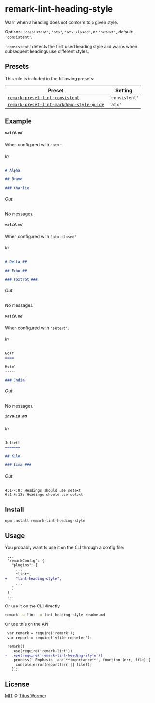 <!--This file is generated-->

# remark-lint-heading-style

Warn when a heading does not conform to a given style.

Options: `'consistent'`, `'atx'`, `'atx-closed'`, or `'setext'`,
default: `'consistent'`.

`'consistent'` detects the first used heading style and warns when
subsequent headings use different styles.

## Presets

This rule is included in the following presets:

| Preset | Setting |
| ------ | ------- |
| [`remark-preset-lint-consistent`](https://github.com/wooorm/remark-lint/tree/master/packages/remark-preset-lint-consistent) | `'consistent'` |
| [`remark-preset-lint-markdown-style-guide`](https://github.com/wooorm/remark-lint/tree/master/packages/remark-preset-lint-markdown-style-guide) | `'atx'` |

## Example

##### `valid.md`

When configured with `'atx'`.

###### In

```markdown
# Alpha

## Bravo

### Charlie
```

###### Out

No messages.

##### `valid.md`

When configured with `'atx-closed'`.

###### In

```markdown
# Delta ##

## Echo ##

### Foxtrot ###
```

###### Out

No messages.

##### `valid.md`

When configured with `'setext'`.

###### In

```markdown
Golf
====

Hotel
-----

### India
```

###### Out

No messages.

##### `invalid.md`

###### In

```markdown
Juliett
=======

## Kilo

### Lima ###
```

###### Out

```text
4:1-4:8: Headings should use setext
6:1-6:13: Headings should use setext
```

## Install

```sh
npm install remark-lint-heading-style
```

## Usage

You probably want to use it on the CLI through a config file:

```diff
 ...
 "remarkConfig": {
   "plugins": [
     ...
     "lint",
+    "lint-heading-style",
     ...
   ]
 }
 ...
```

Or use it on the CLI directly

```sh
remark -u lint -u lint-heading-style readme.md
```

Or use this on the API:

```diff
 var remark = require('remark');
 var report = require('vfile-reporter');

 remark()
   .use(require('remark-lint'))
+  .use(require('remark-lint-heading-style'))
   .process('_Emphasis_ and **importance**', function (err, file) {
     console.error(report(err || file));
   });
```

## License

[MIT](https://github.com/wooorm/remark-lint/blob/master/LICENSE) © [Titus Wormer](http://wooorm.com)
